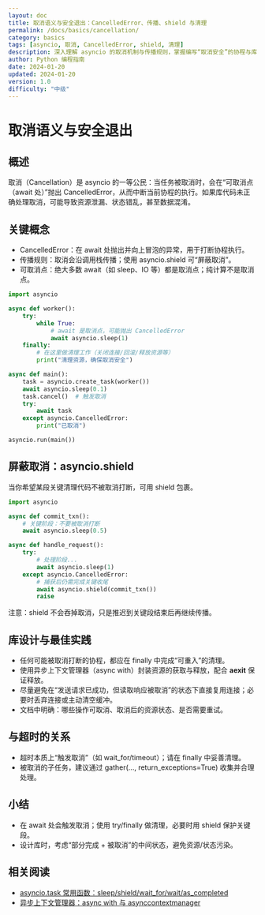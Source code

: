 ```yaml
---
layout: doc
title: 取消语义与安全退出：CancelledError、传播、shield 与清理
permalink: /docs/basics/cancellation/
category: basics
tags: [asyncio, 取消, CancelledError, shield, 清理]
description: 深入理解 asyncio 的取消机制与传播规则，掌握编写“取消安全”的协程与库代码的方法。
author: Python 编程指南
date: 2024-01-20
updated: 2024-01-20
version: 1.0
difficulty: "中级"
---
```


# 取消语义与安全退出

## 概述

取消（Cancellation）是 asyncio 的一等公民：当任务被取消时，会在“可取消点（await 处）”抛出 CancelledError，从而中断当前协程的执行。如果库代码未正确处理取消，可能导致资源泄漏、状态错乱，甚至数据混淆。

## 关键概念

- CancelledError：在 await 处抛出并向上冒泡的异常，用于打断协程执行。
- 传播规则：取消会沿调用栈传播；使用 asyncio.shield 可“屏蔽取消”。
- 可取消点：绝大多数 await（如 sleep、IO 等）都是取消点；纯计算不是取消点。

```python
import asyncio

async def worker():
    try:
        while True:
            # await 是取消点，可能抛出 CancelledError
            await asyncio.sleep(1)
    finally:
        # 在这里做清理工作（关闭连接/回滚/释放资源等）
        print("清理资源，确保取消安全")

async def main():
    task = asyncio.create_task(worker())
    await asyncio.sleep(0.1)
    task.cancel()  # 触发取消
    try:
        await task
    except asyncio.CancelledError:
        print("已取消")

asyncio.run(main())
```

## 屏蔽取消：asyncio.shield

当你希望某段关键清理代码不被取消打断，可用 shield 包裹。

```python
import asyncio

async def commit_txn():
    # 关键阶段：不要被取消打断
    await asyncio.sleep(0.5)

async def handle_request():
    try:
        # 处理阶段...
        await asyncio.sleep(1)
    except asyncio.CancelledError:
        # 捕获后仍需完成关键收尾
        await asyncio.shield(commit_txn())
        raise
```

注意：shield 不会吞掉取消，只是推迟到关键段结束后再继续传播。

## 库设计与最佳实践

- 任何可能被取消打断的协程，都应在 finally 中完成“可重入”的清理。
- 使用异步上下文管理器（async with）封装资源的获取与释放，配合 __aexit__ 保证释放。
- 尽量避免在“发送请求已成功，但读取响应被取消”的状态下直接复用连接；必要时丢弃连接或主动清空缓冲。
- 文档中明确：哪些操作可取消、取消后的资源状态、是否需要重试。

## 与超时的关系

- 超时本质上“触发取消”（如 wait_for/timeout）；请在 finally 中妥善清理。
- 被取消的子任务，建议通过 gather(..., return_exceptions=True) 收集并合理处理。

## 小结

- 在 await 处会触发取消；使用 try/finally 做清理，必要时用 shield 保护关键段。
- 设计库时，考虑“部分完成 + 被取消”的中间状态，避免资源/状态污染。

## 相关阅读

- [asyncio.task 常用函数：sleep/shield/wait_for/wait/as_completed](./asyncio-task-functions/)
- [异步上下文管理器：async with 与 asynccontextmanager](./async-context-managers/)